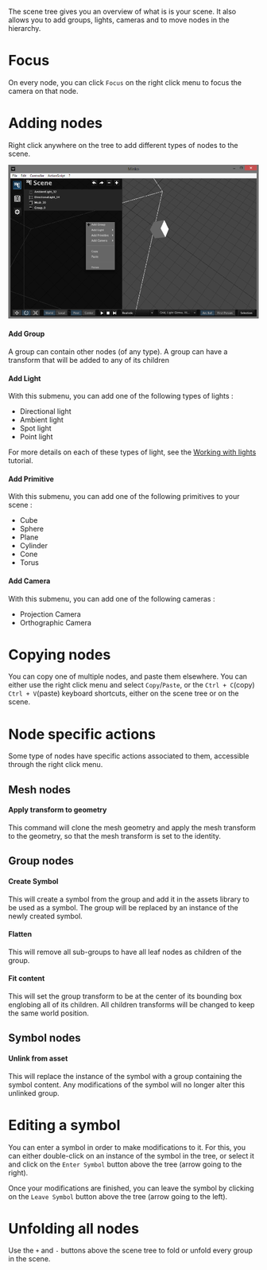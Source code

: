 The scene tree gives you an overview of what is is your scene. It also allows you to add groups, lights, cameras and to move nodes in the hierarchy.

Focus
=====

On every node, you can click `Focus` on the right click menu to focus the camera on that node.

Adding nodes
============

Right click anywhere on the tree to add different types of nodes to the scene.

![](../../doc/image/Empty_menu.png "../../doc/image/Empty_menu.png")

#### Add Group

A group can contain other nodes (of any type). A group can have a transform that will be added to any of its children

#### Add Light

With this submenu, you can add one of the following types of lights :

-   Directional light
-   Ambient light
-   Spot light
-   Point light

For more details on each of these types of light, see the [Working with lights](../tutorial/25-Working_with_ambient_lights.md) tutorial.

#### Add Primitive

With this submenu, you can add one of the following primitives to your scene :

-   Cube
-   Sphere
-   Plane
-   Cylinder
-   Cone
-   Torus

#### Add Camera

With this submenu, you can add one of the following cameras :

-   Projection Camera
-   Orthographic Camera

Copying nodes
=============

You can copy one of multiple nodes, and paste them elsewhere. You can either use the right click menu and select `Copy`/`Paste`, or the `Ctrl + C`(copy) `Ctrl + V`(paste) keyboard shortcuts, either on the scene tree or on the scene.

Node specific actions
=====================

Some type of nodes have specific actions associated to them, accessible through the right click menu.

Mesh nodes
----------

#### Apply transform to geometry

This command will clone the mesh geometry and apply the mesh transform to the geometry, so that the mesh transform is set to the identity.

Group nodes
-----------

#### Create Symbol

This will create a symbol from the group and add it in the assets library to be used as a symbol. The group will be replaced by an instance of the newly created symbol.

#### Flatten

This will remove all sub-groups to have all leaf nodes as children of the group.

#### Fit content

This will set the group transform to be at the center of its bounding box englobing all of its children. All children transforms will be changed to keep the same world position.

Symbol nodes
------------

#### Unlink from asset

This will replace the instance of the symbol with a group containing the symbol content. Any modifications of the symbol will no longer alter this unlinked group.

Editing a symbol
================

You can enter a symbol in order to make modifications to it. For this, you can either double-click on an instance of the symbol in the tree, or select it and click on the `Enter Symbol` button above the tree (arrow going to the right).

Once your modifications are finished, you can leave the symbol by clicking on the `Leave Symbol` button above the tree (arrow going to the left).

Unfolding all nodes
===================

Use the `+` and `-` buttons above the scene tree to fold or unfold every group in the scene.

